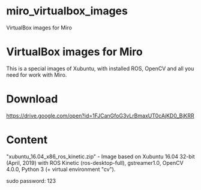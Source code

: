 # miro_virtualbox_images
VirtualBox images for Miro

# VirtualBox images for Miro
This is a special images of Xubuntu, with installed ROS, OpenCV and all you need for work with Miro.

# Download
https://drive.google.com/open?id=1FJCanGfoG3vLrBmaxUT0cAjKD0_BjKRR

# Content
"xubuntu_16.04_x86_ros_kinetic.zip" - Image based on Xubuntu 16.04 32-bit (April, 2019) with ROS Kinetic (ros-desktop-full), gstreamer1.0, OpenCV 4.0.0, Python 3 (+ virtual environment "cv").

sudo password: 123
